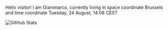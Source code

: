 Hello visitor! I am Giammarco, currently living in space coordinate Brussels and time coordinate Tuesday, 24 August, 14:08 CEST

![GitHub Stats](https://github-readme-stats.vercel.app/api?username=grcasanova)
